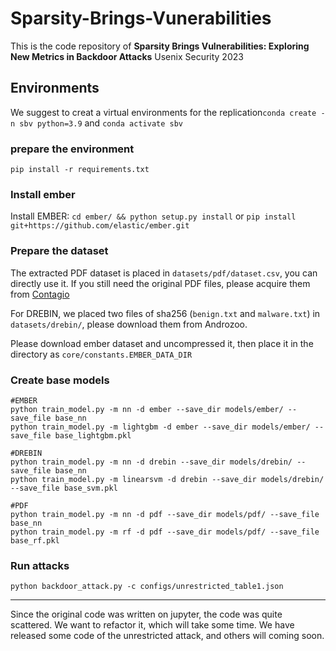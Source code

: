 # Sparsity-Brings-Vunerabilities
This is the code repository of **Sparsity Brings Vulnerabilities: Exploring New Metrics in Backdoor Attacks** Usenix Security 2023

## Environments
We suggest to creat a virtual environments for the replication``conda create -n sbv python=3.9`` and ``conda activate sbv``

### prepare the environment
``pip install -r requirements.txt``

### Install ember
Install EMBER:
``cd ember/ && python setup.py install`` or ``pip install git+https://github.com/elastic/ember.git``

### Prepare the dataset
The extracted PDF dataset is placed in `datasets/pdf/dataset.csv`, you can directly use it. If you still need the original PDF files, please acquire them from [Contagio](https://contagiodump.blogspot.com/2013/03/16800-clean-and-11960-malicious-files.html)

For DREBIN, we placed two files of sha256 (`benign.txt` and `malware.txt`) in `datasets/drebin/`, please download them from Androzoo.

Please download ember dataset and uncompressed it, then place it in the directory as `core/constants.EMBER_DATA_DIR`

### Create base models
```
#EMBER
python train_model.py -m nn -d ember --save_dir models/ember/ --save_file base_nn
python train_model.py -m lightgbm -d ember --save_dir models/ember/ --save_file base_lightgbm.pkl

#DREBIN
python train_model.py -m nn -d drebin --save_dir models/drebin/ --save_file base_nn
python train_model.py -m linearsvm -d drebin --save_dir models/drebin/ --save_file base_svm.pkl

#PDF
python train_model.py -m nn -d pdf --save_dir models/pdf/ --save_file base_nn
python train_model.py -m rf -d pdf --save_dir models/pdf/ --save_file base_rf.pkl
```
### Run attacks
```
python backdoor_attack.py -c configs/unrestricted_table1.json
```
-------------------------------------------------------------------------------------------
Since the original code was written on jupyter, the code was quite scattered. We want to refactor it, which will take some time. We have released some code of the unrestricted attack, and others will coming soon.

